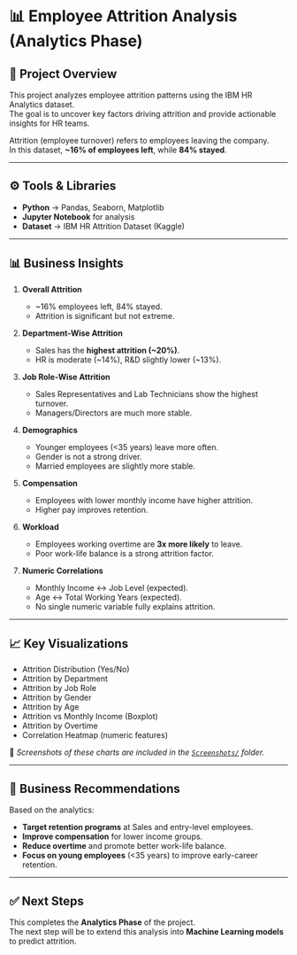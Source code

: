 # 📊 Employee Attrition Analysis (Analytics Phase)

## 📌 Project Overview
This project analyzes employee attrition patterns using the IBM HR Analytics dataset.  
The goal is to uncover key factors driving attrition and provide actionable insights for HR teams.  

Attrition (employee turnover) refers to employees leaving the company.  
In this dataset, **~16% of employees left**, while **84% stayed**.

---

## ⚙️ Tools & Libraries
- **Python** → Pandas, Seaborn, Matplotlib
- **Jupyter Notebook** for analysis
- **Dataset** → IBM HR Attrition Dataset (Kaggle)

---

## 📊 Business Insights

1. **Overall Attrition**
   - ~16% employees left, 84% stayed.  
   - Attrition is significant but not extreme.

2. **Department-Wise Attrition**
   - Sales has the **highest attrition (~20%)**.  
   - HR is moderate (~14%), R&D slightly lower (~13%).

3. **Job Role-Wise Attrition**
   - Sales Representatives and Lab Technicians show the highest turnover.  
   - Managers/Directors are much more stable.

4. **Demographics**
   - Younger employees (<35 years) leave more often.  
   - Gender is not a strong driver.  
   - Married employees are slightly more stable.

5. **Compensation**
   - Employees with lower monthly income have higher attrition.  
   - Higher pay improves retention.

6. **Workload**
   - Employees working overtime are **3x more likely** to leave.  
   - Poor work-life balance is a strong attrition factor.

7. **Numeric Correlations**
   - Monthly Income ↔ Job Level (expected).  
   - Age ↔ Total Working Years (expected).  
   - No single numeric variable fully explains attrition.

---

## 📈 Key Visualizations
- Attrition Distribution (Yes/No)
- Attrition by Department
- Attrition by Job Role
- Attrition by Gender
- Attrition by Age
- Attrition vs Monthly Income (Boxplot)
- Attrition by Overtime
- Correlation Heatmap (numeric features)

📌 *Screenshots of these charts are included in the [`Screenshots/`](./Screenshots/) folder.*

---

## 📝 Business Recommendations
Based on the analytics:
- **Target retention programs** at Sales and entry-level employees.  
- **Improve compensation** for lower income groups.  
- **Reduce overtime** and promote better work-life balance.  
- **Focus on young employees** (<35 years) to improve early-career retention.

---

## ✅ Next Steps
This completes the **Analytics Phase** of the project.  
The next step will be to extend this analysis into **Machine Learning models** to predict attrition.

